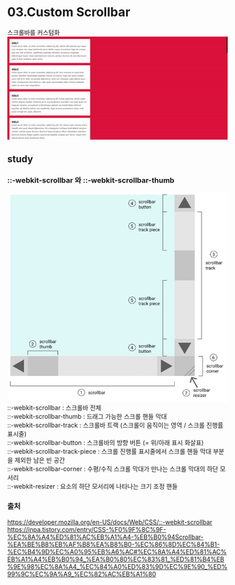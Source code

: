 # 03.Custom Scrollbar
스크롤바를 커스텀화 
<img src="./scrollbar.gif">

## study
### ::-webkit-scrollbar 와 ::-webkit-scrollbar-thumb 
![alt text](image.png)
::-webkit-scrollbar : 스크롤바 전체  
::-webkit-scrollbar-thumb : 드래그 가능한 스크롤 핸들 막대    
::-webkit-scrollbar-track : 스크롤바 트랙 (스크롤이 움직이는 영역 / 스크롤 진행률 표시줄)   
::-webkit-scrollbar-button : 스크롤바의 방향 버튼 (= 위/아래 표시 화살표)   
::-webkit-scrollbar-track-piece : 스크롤 진행률 표시줄에서 스크롤 핸들 막대 부분을 제외한 남은 빈 공간   
::-webkit-scrollbar-corner : 수평/수직 스크롤 막대가 만나는 스크롤 막대의 하단 모서리   
::-webkit-resizer : 요소의 하단 모서리에 나타나는 크기 조정 핸들

### 출처
https://developer.mozilla.org/en-US/docs/Web/CSS/::-webkit-scrollbar   
https://inpa.tistory.com/entry/CSS-%F0%9F%8C%9F-%EC%8A%A4%ED%81%AC%EB%A1%A4-%EB%B0%94Scrollbar-%EA%BE%B8%EB%AF%B8%EA%B8%B0-%EC%86%8D%EC%84%B1-%EC%B4%9D%EC%A0%95%EB%A6%AC#%EC%8A%A4%ED%81%AC%EB%A1%A4%EB%B0%94_%EA%B0%80%EC%83%81_%ED%81%B4%EB%9E%98%EC%8A%A4_%EC%84%A0%ED%83%9D%EC%9E%90_%ED%99%9C%EC%9A%A9_%EC%82%AC%EB%A1%80    
